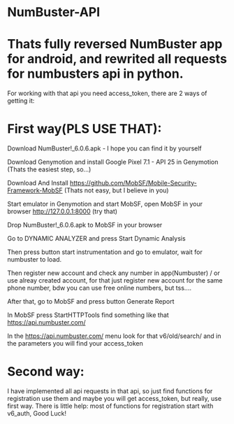 # NumBuster-API
# Thats fully reversed NumBuster app for android, and rewrited all requests for numbusters api in python.

For working with that api you need access_token, there are 2 ways of getting it:

# First way(PLS USE THAT):
  Download NumBuster!_6.0.6.apk - I hope you can find it by yourself
	
  Download Genymotion and install Google Pixel 7.1 - API 25 in Genymotion  (Thats the easiest step, so...)
	
  Download And Install https://github.com/MobSF/Mobile-Security-Framework-MobSF  (Thats not easy, but I believe in you)
	
  Start emulator in Genymotion and start MobSF, open MobSF in your browser http://127.0.0.1:8000 (try that)
	
  Drop NumBuster!_6.0.6.apk to MobSF in your browser
	
  Go to DYNAMIC ANALYZER and press Start Dynamic Analysis
	
  Then press button start instrumentation and go to emulator, wait for numbuster to load.
	
  Then register new account and check any number in app(Numbuster) / or use alreay created account, for that just register new account for the same phone number, bdw you can use free online numbers, but tss....
	
  After that, go to MobSF and press button Generate Report
	
  In MobSF press StartHTTPTools find something like that https://api.numbuster.com/
	
  In the https://api.numbuster.com/ menu look for that v6/old/search/ and in the parameters you will find your access_token
  
# Second way:
  I have implemented all api requests in that api, so just find functions for registration use them and maybe you will get          	access_token, but really, use first way. There is little help: most of functions for registration start with v6_auth, Good Luck!
